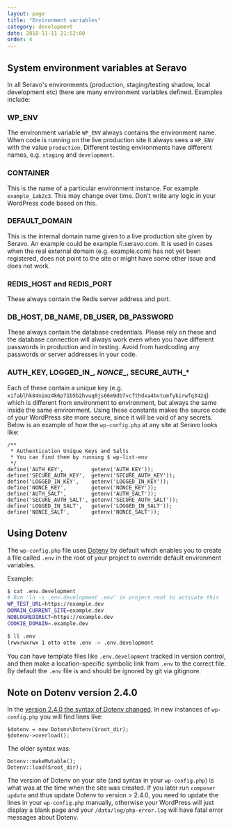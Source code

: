 ```yaml
---
layout: page
title: "Environment variables"
category: development
date: 2018-11-11 21:52:00
order: 4
---
```


## System environment variables at Seravo

In all Seravo's environments (production, staging/testing shadow, local development etc) there are many environment variables defined. Examples include:


### WP_ENV

The environment variable `WP_ENV` always contains the environment name. When code is running on the live production site it always sees a `WP_ENV` with the value `production`. Different testing environments have different names, e.g. `staging` and `development`.

### CONTAINER

This is the name of a particular environment instance. For example `example_1ab2c3`. This may change over time. Don't write any logic in your WordPress code based on this.

### DEFAULT_DOMAIN

This is the internal domain name given to a live production site given by Seravo. An example could be example.fi.seravo.com. It is used in cases when the real external domain (e.g. example.com) has not yet been registered, does not point to the site or might have some other issue and does not work.

### REDIS_HOST and REDIS_PORT

These always contain the Redis server address and port.

### DB_HOST, DB_NAME, DB_USER, DB_PASSWORD

These always contain the database credentials. Please rely on these and the database connection will always work even when you have different passwords in production and in testing. Avoid from hardcoding any passwords or server addresses in your code.

### AUTH_KEY, LOGGED_IN_*, NONCE_*, SECURE_AUTH_*

Each of these contain a unique key (e.g. `xifablhk84nimz4k6p71b5b2hvuq0js66m9db7vcfthdxa4bvtumfykirwfq342q`) which is different from environment to environment, but always the same inside the same environment. Using these constants makes the source code of your WordPress site more secure, since it will be void of any secrets. Below is an example of how the `wp-config.php` at any site at Seravo looks like:

```
/**
 * Authentication Unique Keys and Salts
 * You can find them by running $ wp-list-env
 */
define('AUTH_KEY',         getenv('AUTH_KEY'));
define('SECURE_AUTH_KEY',  getenv('SECURE_AUTH_KEY'));
define('LOGGED_IN_KEY',    getenv('LOGGED_IN_KEY'));
define('NONCE_KEY',        getenv('NONCE_KEY'));
define('AUTH_SALT',        getenv('AUTH_SALT'));
define('SECURE_AUTH_SALT', getenv('SECURE_AUTH_SALT'));
define('LOGGED_IN_SALT',   getenv('LOGGED_IN_SALT'));
define('NONCE_SALT',       getenv('NONCE_SALT'));
```

## Using Dotenv

The `wp-config.php` file uses [Dotenv](https://github.com/vlucas/phpdotenv) by default which enables you to create a file called `.env` in the root of your project to override default environment variables.

Example:

```bash
$ cat .env.development
# Run 'ln -s .env.development .env' in project root to activate this
WP_TEST_URL=https://example.dev
DOMAIN_CURRENT_SITE=example.dev
NOBLOGREDIRECT=https://example.dev
COOKIE_DOMAIN=.example.dev

$ ll .env
lrwxrwxrwx 1 otto otto .env -> .env.development
```

You can have template files like `.env.development` tracked in version control, and then make a location-specific symbolic link from `.env` to the correct file. By default the `.env` file is and should be ignored by git via gitignore.

## Note on Dotenv version 2.4.0

In the [version 2.4.0 the syntax of Dotenv changed](https://github.com/Seravo/wordpress/commit/f28fd089197c7e09ce44a78e74c1cf59d05385e8). In new instances of `wp-config.php` you will find lines like:
```
$dotenv = new Dotenv\Dotenv($root_dir);
$dotenv->overload();
```

The older syntax was:
```
Dotenv::makeMutable();
Dotenv::load($root_dir);
```

The version of Dotenv on your site (and syntax in your `wp-config.php`) is what was at the time when the site was created. If you later run `composer update` and thus update Dotenv to version &gt; 2.4.0, you need to update the lines in your `wp-config.php` manually, otherwise your WordPress will just display a blank page and your `/data/log/php-error.log` will have fatal error messages about Dotenv.
